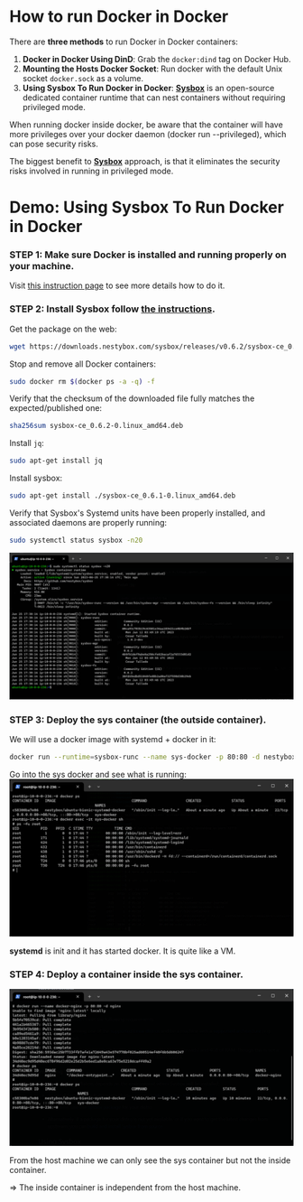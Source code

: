 # How to run Docker in Docker

There are __three methods__ to run Docker in Docker containers:
1. __Docker in Docker Using DinD__: Grab the `docker:dind` tag on Docker Hub.
2. __Mounting the Hosts Docker Socket__: Run docker with the default Unix socket `docker.sock` as a volume.
3. __Using Sysbox To Run Docker in Docker__: [__Sysbox__](https://github.com/nestybox/sysbox) is an open-source dedicated container runtime that can nest containers without requiring privileged mode.

When running docker inside docker, be aware that the container will have more privileges over your docker daemon (docker run --privileged), which can pose security risks.

The biggest benefit to [__Sysbox__](https://github.com/nestybox/sysbox) approach,  is that it eliminates the security risks involved in running in privileged mode.

# Demo: Using Sysbox To Run Docker in Docker

### STEP 1: Make sure Docker is installed and running properly on your machine.

Visit [this instruction page](https://docs.docker.com/engine/install/ubuntu/) to see more details how to do it.

### STEP 2: Install Sysbox follow [the instructions](https://github.com/nestybox/sysbox/blob/master/docs/user-guide/install-package.md).

Get the package on the web:
```bash
wget https://downloads.nestybox.com/sysbox/releases/v0.6.2/sysbox-ce_0.6.2-0.linux_amd64.deb
```

Stop and remove all Docker containers:
```bash
sudo docker rm $(docker ps -a -q) -f
```

Verify that the checksum of the downloaded file fully matches the expected/published one:
```bash
sha256sum sysbox-ce_0.6.2-0.linux_amd64.deb
```

Install `jq`:
```bash
sudo apt-get install jq
```

Install sysbox:
```bash
sudo apt-get install ./sysbox-ce_0.6.1-0.linux_amd64.deb
```

Verify that Sysbox's Systemd units have been properly installed, and associated daemons are properly running:
```bash
sudo systemctl status sysbox -n20
```
![sysbox_installed_check](images/sysbox_installed_check.png)

### STEP 3: Deploy the sys container (the outside container).

We will use a docker image with systemd + docker in it:
```bash
docker run --runtime=sysbox-runc --name sys-docker -p 80:80 -d nestybox/ubuntu-bionic-systemd-docker
```
Go into the sys docker and see what is running:
![sys_container](images/sys_container.png)

__systemd__ is init and it has started docker. It is quite like a VM.

### STEP 4: Deploy a container inside the sys container.

![inside_container](images/inside_container.png)

From the host machine we can only see the sys container but not the inside container.

=> The inside container is independent from the host machine.

